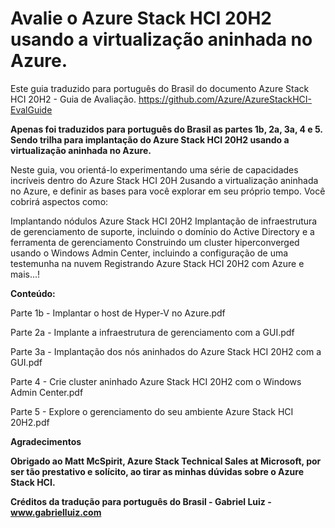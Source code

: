 # Avalie o Azure Stack HCI 20H2 usando a virtualização aninhada no Azure.

Este guia traduzido para português do Brasil do documento Azure Stack HCI 20H2 - Guia de Avaliação. https://github.com/Azure/AzureStackHCI-EvalGuide

**Apenas foi traduzidos para português do Brasil as partes 1b, 2a, 3a, 4 e 5. Sendo trilha para implantação do Azure Stack HCI 20H2 usando a virtualização aninhada no Azure.**

Neste guia, vou orientá-lo experimentando uma série de capacidades incríveis dentro do Azure Stack HCI 20H 2usando a virtualização aninhada no Azure, e definir as bases para você explorar em seu próprio tempo. Você cobrirá aspectos como:

Implantando nódulos Azure Stack HCI 20H2
Implantação de infraestrutura de gerenciamento de suporte, incluindo o domínio do Active Directory e a ferramenta de gerenciamento
Construindo um cluster hiperconverged usando o Windows Admin Center, incluindo a configuração de uma testemunha na nuvem
Registrando Azure Stack HCI 20H2 com Azure
e mais...!

**Conteúdo:**

Parte 1b - Implantar o host de Hyper-V no Azure.pdf

Parte 2a - Implante a infraestrutura de gerenciamento com a GUI.pdf

Parte 3a - Implantação dos nós aninhados do Azure Stack HCI 20H2 com a GUI.pdf

Parte 4 - Crie cluster aninhado Azure Stack HCI 20H2 com o Windows Admin Center.pdf

Parte 5 - Explore o gerenciamento do seu ambiente Azure Stack HCI 20H2.pdf

**Agradecimentos**

**Obrigado ao Matt McSpirit, Azure Stack Technical Sales at Microsoft, por ser tão prestativo e solícito, ao tirar as minhas dúvidas sobre o Azure Stack HCI.**

**Créditos da tradução para português do Brasil - Gabriel Luiz - www.gabrielluiz.com**
